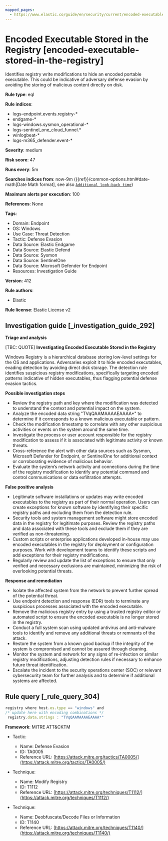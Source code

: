 ```yaml
---
mapped_pages:
  - https://www.elastic.co/guide/en/security/current/encoded-executable-stored-in-the-registry.html
---
```


# Encoded Executable Stored in the Registry [encoded-executable-stored-in-the-registry]

Identifies registry write modifications to hide an encoded portable executable. This could be indicative of adversary defense evasion by avoiding the storing of malicious content directly on disk.

**Rule type**: eql

**Rule indices**:

* logs-endpoint.events.registry-*
* endgame-*
* logs-windows.sysmon_operational-*
* logs-sentinel_one_cloud_funnel.*
* winlogbeat-*
* logs-m365_defender.event-*

**Severity**: medium

**Risk score**: 47

**Runs every**: 5m

**Searches indices from**: now-9m ({{ref}}/common-options.html#date-math[Date Math format], see also [`Additional look-back time`](docs-content://solutions/security/detect-and-alert/create-detection-rule.md#rule-schedule))

**Maximum alerts per execution**: 100

**References**: None

**Tags**:

* Domain: Endpoint
* OS: Windows
* Use Case: Threat Detection
* Tactic: Defense Evasion
* Data Source: Elastic Endgame
* Data Source: Elastic Defend
* Data Source: Sysmon
* Data Source: SentinelOne
* Data Source: Microsoft Defender for Endpoint
* Resources: Investigation Guide

**Version**: 412

**Rule authors**:

* Elastic

**Rule license**: Elastic License v2

## Investigation guide [_investigation_guide_292]

**Triage and analysis**

[TBC: QUOTE]
**Investigating Encoded Executable Stored in the Registry**

Windows Registry is a hierarchical database storing low-level settings for the OS and applications. Adversaries exploit it to hide encoded executables, evading detection by avoiding direct disk storage. The detection rule identifies suspicious registry modifications, specifically targeting encoded patterns indicative of hidden executables, thus flagging potential defense evasion tactics.

**Possible investigation steps**

* Review the registry path and key where the modification was detected to understand the context and potential impact on the system.
* Analyze the encoded data string "TVqQAAMAAAAEAAAA*" to determine if it corresponds to a known malicious executable or pattern.
* Check the modification timestamp to correlate with any other suspicious activities or events on the system around the same time.
* Investigate the process or user account responsible for the registry modification to assess if it is associated with legitimate activity or known threats.
* Cross-reference the alert with other data sources such as Sysmon, Microsoft Defender for Endpoint, or SentinelOne for additional context or corroborating evidence of malicious behavior.
* Evaluate the system’s network activity and connections during the time of the registry modification to identify any potential command and control communications or data exfiltration attempts.

**False positive analysis**

* Legitimate software installations or updates may write encoded executables to the registry as part of their normal operation. Users can create exceptions for known software by identifying their specific registry paths and excluding them from the detection rule.
* Security tools and system management software might store encoded data in the registry for legitimate purposes. Review the registry paths and data associated with these tools and exclude them if they are verified as non-threatening.
* Custom scripts or enterprise applications developed in-house may use encoded executables in the registry for deployment or configuration purposes. Work with development teams to identify these scripts and add exceptions for their registry modifications.
* Regularly review and update the list of exceptions to ensure that only verified and necessary exclusions are maintained, minimizing the risk of overlooking potential threats.

**Response and remediation**

* Isolate the affected system from the network to prevent further spread of the potential threat.
* Use endpoint detection and response (EDR) tools to terminate any suspicious processes associated with the encoded executable.
* Remove the malicious registry entry by using a trusted registry editor or automated script to ensure the encoded executable is no longer stored in the registry.
* Conduct a full system scan using updated antivirus and anti-malware tools to identify and remove any additional threats or remnants of the attack.
* Restore the system from a known good backup if the integrity of the system is compromised and cannot be assured through cleaning.
* Monitor the system and network for any signs of re-infection or similar registry modifications, adjusting detection rules if necessary to enhance future threat identification.
* Escalate the incident to the security operations center (SOC) or relevant cybersecurity team for further analysis and to determine if additional systems are affected.


## Rule query [_rule_query_304]

```js
registry where host.os.type == "windows" and
/* update here with encoding combinations */
 registry.data.strings : "TVqQAAMAAAAEAAAA*"
```

**Framework**: MITRE ATT&CKTM

* Tactic:

    * Name: Defense Evasion
    * ID: TA0005
    * Reference URL: [https://attack.mitre.org/tactics/TA0005/](https://attack.mitre.org/tactics/TA0005/)

* Technique:

    * Name: Modify Registry
    * ID: T1112
    * Reference URL: [https://attack.mitre.org/techniques/T1112/](https://attack.mitre.org/techniques/T1112/)

* Technique:

    * Name: Deobfuscate/Decode Files or Information
    * ID: T1140
    * Reference URL: [https://attack.mitre.org/techniques/T1140/](https://attack.mitre.org/techniques/T1140/)




